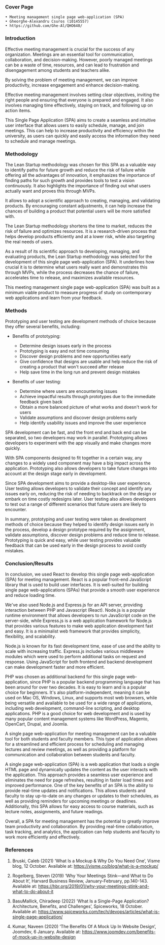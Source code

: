 ### Cover Page

    • Meeting management single page web-application (SPA)
    • Gheorghe-Alexandru Csuros (10145557)
    • https://github.com/Ghe-Al/QHO640/

### Introduction

Effective meeting management is crucial for the success of any organization. Meetings are an essential tool for communication, collaboration, and decision-making. However, poorly managed meetings can be a waste of time, resources, and can lead to frustration and disengagement among students and teachers alike.

By solving the problem of meeting management, we can improve productivity, increase engagement and enhance decision-making. 

Effective meeting management involves setting clear objectives, inviting the right people and ensuring that everyone is prepared and engaged. It also involves managing time effectively, staying on track, and following up on action items. 

This Single Page Application (SPA) aims to create a seamless and intuitive user interface that allows users to easily schedule, manage, and join meetings. This can help to increase productivity and efficiency within the university, as users can quickly and easily access the information they need to schedule and manage meetings.

### Methodology

The Lean Startup methodology was chosen for this SPA as a valuable way to identify paths for future growth and reduce the risk of failure while offering all the advantages of innovation, it emphasizes the importance of finding paths for such growth and provides tools to test a vision continuously. It also highlights the importance of finding out what users actually want and proves this through MVPs. 

It allows to adopt a scientific approach to creating, managing, and validating products. By encouraging constant adjustments, it can help increase the chances of building a product that potential users will be more satisfied with. 

The Lean Startup methodology shortens the time to market, reduces the risk of failure and optimizes resources. It is a research-driven process that helps develop products efficiently and at a lower risk, while also targeting the real needs of users.

As a result of its scientific approach to developing, managing, and evaluating products, the Lean Startup methodology was selected for the development of this single page web-application (SPA). It underlines how crucial it is to determine what users really want and demonstrates this through MVPs, while the process decreases the chance of failure, accelerates time to release, and maximizes available resources.

This meeting management single page web-application (SPA) was built as a minimum viable product to measure progress of study on contemporary web applications and learn from your feedback.

### Methods

Prototyping and user testing are development methods of choice because they offer several benefits, including:

* Benefits of prototyping:
  * Determine design issues early in the process
  * Prototyping is easy and not time consuming
  * Discover design problems and new opportunities early
  * Give confidence that designs are usable and help reduce the risk of creating a product that won't succeed after release
  * Help save time in the long run and prevent design mistakes

* Benefits of user testing:
  * Determine where users are encountering issues
  * Achieve impactful results through prototypes due to the immediate feedback given back
  * Obtain a more balanced picture of what works and doesn't work for users
  * Validate assumptions and discover design problems early
  * Help identify usability issues and improve the user experience

SPA development can be fast, and the front end and back end can be separated, so two developers may work in parallel. Prototyping allows developers to experiment with the app visually and make changes more quickly.

With SPA components designed to fit together in a certain way, any changes to a widely used component may have a big impact across the application. Prototyping also allows developers to take future changes into account at the design stage early in development.

Since SPA development aims to provide a desktop-like user experience. User testing allows developers to validate their concept and identify any issues early on, reducing the risk of needing to backtrack on the design or embark on time costly redesigns later. User testing also allows developers to test out a range of different scenarios that future users are likely to encounter.

In summary, prototyping and user testing were taken as development methods of choice because they helped to identify design issues early in the process, develop a design prototype required by the assignment, validate assumptions, discover design problems and reduce time to release. Prototyping is quick and easy, while user testing provides valuable feedback that can be used early in the design process to avoid costly mistakes.

### Conclusion/Results

In conclusion, we used React to develop this single page web-application (SPA) for meeting management. React is a popular front-end JavaScript library that is used to build user interfaces. It is well-suited for building single page web-applications (SPAs) that provide a smooth user experience and reduce loading time.

We've also used Node.js and Express.js for an API server, providing interaction between PHP and Javascript (React). Node.js is a popular runtime environment that allows developers to run JavaScript code on the server-side, while Express.js is a web application framework for Node.js that provides various features to make web application development fast and easy. It is a minimalist web framework that provides simplicity, flexibility, and scalability. 

Node.js is known for its fast development time, ease of use and the ability to scale with increasing traffic. Express.js includes various middleware modules which were used to perform additional tasks on request and response. Using JavaScript for both frontend and backend development can make development faster and more efficient.

PHP was chosen as additional backend for this single page web-application, since PHP is a popular backend programming language that has been around for over two decades. It is easy to learn and is a popular choice for beginners. It's also platform-independent, meaning it can be used on Mac OS, Windows, Linux, and supports most web browsers, while being versatile and available to be used for a wide range of applications, including web development, command-line scripting, and desktop applications. PHP is a good choice for web development and is used by many popular content management systems like WordPress, Magento, OpenCart, Drupal, and Joomla.

A single page web-application for meeting management can be a valuable tool for both students and faculty members. This type of application allows for a streamlined and efficient process for scheduling and managing lectures and review meetings, as well as providing a platform for communication and collaboration between students and faculty. 

A single page web-application (SPA) is a web application that loads a single HTML page and dynamically updates the content as the user interacts with the application. This approach provides a seamless user experience and eliminates the need for page refreshes, resulting in faster load times and improved performance. One of the key benefits of an SPA is the ability to provide real-time updates and notifications. This allows students and faculty to stay up-to-date on any changes or updates to their schedules, as well as providing reminders for upcoming meetings or deadlines. Additionally, this SPA allows for easy access to course materials, such as lecture notes, assignments, and future readings. 

Overall, a SPA for meeting management has the potential to greatly improve team productivity and collaboration. By providing real-time collaboration, task tracking, and analytics, the application can help students and faculty to work more efficiently and effectively. 

### References

1. Bruski, Caleb (2021) ‘What Is a Mockup & Why Do You Need One’, Visme blog, 12 October. Available at: https://visme.co/blog/what-is-a-mockup/

2.  Rogelberg, Steven (2019) ‘Why Your Meetings Stink—and What to Do About It’, Harvard Business Review, January-February, pp.140-143. Available at: https://hbr.org/2019/01/why-your-meetings-stink-and-what-to-do-about-it
3. BasuMallick, Chiradeep (2022) ‘What Is a Single-Page Application? Architecture, Benefits, and Challenges’, Spiceworks, 18 October. Available at: https://www.spiceworks.com/tech/devops/articles/what-is-single-page-application/

4. Kumar, Naveen (2020) ‘The Benefits Of A Mock Up In Website Design’, Joomdev, 6 January. Available at: https://www.joomdev.com/benefits-of-mock-up-in-website-design
